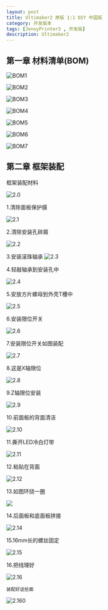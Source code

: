 ```yaml
---
layout: post
title: Ultimaker2 原版 1:1 DIY 中国版
category: 开发版本
tags: [JennyPrinter3 , 开发版]
description: Ultimaker2
---
```



## 第一章 材料清单(BOM)
![BOM1](https://raw.githubusercontent.com/warriorlious/Ultimaker2-DIY/master/BOM/BOM1.jpg)

![BOM2](https://raw.githubusercontent.com/warriorlious/Ultimaker2-DIY/master/BOM/BOM2.jpg)

![BOM3](https://raw.githubusercontent.com/warriorlious/Ultimaker2-DIY/master/BOM/BOM3.jpg)

![BOM4](https://raw.githubusercontent.com/warriorlious/Ultimaker2-DIY/master/BOM/BOM4.jpg)

![BOM5](https://raw.githubusercontent.com/warriorlious/Ultimaker2-DIY/master/BOM/BOM5.jpg)

![BOM6](https://raw.githubusercontent.com/warriorlious/Ultimaker2-DIY/master/BOM/BOM6.jpg)

![BOM7](https://raw.githubusercontent.com/warriorlious/Ultimaker2-DIY/master/BOM/BOM7.jpg)


## 第二章 框架装配



框架装配材料

![2.0](https://raw.githubusercontent.com/warriorlious/Ultimaker2-DIY/master/%E5%AE%89%E8%A3%85/%E6%A1%86%E6%9E%B6%E8%A3%85%E9%85%8D/%E6%A1%86%E6%9E%B6%E8%A3%85%E9%85%8D%E6%9D%90%E6%96%99.jpg)

1.清除面板保护膜

![2.1](https://raw.githubusercontent.com/warriorlious/Ultimaker2-DIY/master/%E5%AE%89%E8%A3%85/%E6%A1%86%E6%9E%B6%E8%A3%85%E9%85%8D/1.%E6%B8%85%E9%99%A4%E9%9D%A2%E6%9D%BF%E4%BF%9D%E6%8A%A4%E8%86%9C.jpg)

2.清除安装孔碎屑

![2.2](https://raw.githubusercontent.com/warriorlious/Ultimaker2-DIY/master/%E5%AE%89%E8%A3%85/%E6%A1%86%E6%9E%B6%E8%A3%85%E9%85%8D/2.%E6%B8%85%E9%99%A4%E5%AE%89%E8%A3%85%E5%AD%94%E7%A2%8E%E5%B1%91.jpg)



3.安装滚珠轴承
![2.3](https://raw.githubusercontent.com/warriorlious/Ultimaker2-DIY/master/%E5%AE%89%E8%A3%85/%E6%A1%86%E6%9E%B6%E8%A3%85%E9%85%8D/3.%E5%AE%89%E8%A3%85%E6%BB%9A%E7%8F%A0%E8%BD%B4%E6%89%BF.jpg)

4.轻敲轴承到安装孔中

![2.4](https://raw.githubusercontent.com/warriorlious/Ultimaker2-DIY/master/%E5%AE%89%E8%A3%85/%E6%A1%86%E6%9E%B6%E8%A3%85%E9%85%8D/4.%E8%BD%BB%E6%95%B2%E8%BD%B4%E6%89%BF%E5%88%B0%E5%AE%89%E8%A3%85%E5%AD%94%E4%B8%AD.jpg)

5.安放方片螺母到外壳T槽中

![2.5](https://raw.githubusercontent.com/warriorlious/Ultimaker2-DIY/master/%E5%AE%89%E8%A3%85/%E6%A1%86%E6%9E%B6%E8%A3%85%E9%85%8D/5.%E5%AE%89%E6%94%BE%E6%96%B9%E7%89%87%E8%9E%BA%E6%AF%8D%E5%88%B0%E5%A4%96%E5%A3%B3T%E6%A7%BD%E4%B8%AD.jpg)

6.安装限位开关

![2.6](https://raw.githubusercontent.com/warriorlious/Ultimaker2-DIY/master/%E5%AE%89%E8%A3%85/%E6%A1%86%E6%9E%B6%E8%A3%85%E9%85%8D/6.%E5%AE%89%E8%A3%85%E9%99%90%E4%BD%8D%E5%BC%80%E5%85%B3.jpg)

7.安装限位开关如图装配

![2.7](https://raw.githubusercontent.com/warriorlious/Ultimaker2-DIY/master/%E5%AE%89%E8%A3%85/%E6%A1%86%E6%9E%B6%E8%A3%85%E9%85%8D/7.%E5%AE%89%E8%A3%85%E9%99%90%E4%BD%8D%E5%BC%80%E5%85%B3%E5%A6%82%E5%9B%BE%E8%A3%85%E9%85%8D.jpg)

8.这是X轴限位

![2.8](https://raw.githubusercontent.com/warriorlious/Ultimaker2-DIY/master/%E5%AE%89%E8%A3%85/%E6%A1%86%E6%9E%B6%E8%A3%85%E9%85%8D/8.%E8%BF%99%E6%98%AFX%E8%BD%B4%E9%99%90%E4%BD%8D.jpg)


9.Z轴限位安装

![2.9](https://raw.githubusercontent.com/warriorlious/Ultimaker2-DIY/master/%E5%AE%89%E8%A3%85/%E6%A1%86%E6%9E%B6%E8%A3%85%E9%85%8D/9.Z%E8%BD%B4%E9%99%90%E4%BD%8D%E5%AE%89%E8%A3%85.jpg)

10.前面板的背面清洁

![2.10](https://raw.githubusercontent.com/warriorlious/Ultimaker2-DIY/master/%E5%AE%89%E8%A3%85/%E6%A1%86%E6%9E%B6%E8%A3%85%E9%85%8D/10.%E5%89%8D%E9%9D%A2%E6%9D%BF%E7%9A%84%E8%83%8C%E9%9D%A2%E6%B8%85%E6%B4%81.jpg)

11.撕开LED冷白灯带

![2.11](https://raw.githubusercontent.com/warriorlious/Ultimaker2-DIY/master/%E5%AE%89%E8%A3%85/%E6%A1%86%E6%9E%B6%E8%A3%85%E9%85%8D/11.%E6%92%95%E5%BC%80LED%E5%86%B7%E7%99%BD%E7%81%AF%E5%B8%A6.jpg)

12.粘贴在背面

![2.12](https://raw.githubusercontent.com/warriorlious/Ultimaker2-DIY/master/%E5%AE%89%E8%A3%85/%E6%A1%86%E6%9E%B6%E8%A3%85%E9%85%8D/12.%E7%B2%98%E8%B4%B4%E5%9C%A8%E8%83%8C%E9%9D%A2.jpg)

13.如图环绕一圈

![](https://raw.githubusercontent.com/warriorlious/Ultimaker2-DIY/master/%E5%AE%89%E8%A3%85/%E6%A1%86%E6%9E%B6%E8%A3%85%E9%85%8D/13.%E5%A6%82%E5%9B%BE%E7%8E%AF%E7%BB%95%E4%B8%80%E5%9C%88.jpg)

14.后面板和底面板拼接

![2.14](https://raw.githubusercontent.com/warriorlious/Ultimaker2-DIY/master/%E5%AE%89%E8%A3%85/%E6%A1%86%E6%9E%B6%E8%A3%85%E9%85%8D/14.%E5%90%8E%E9%9D%A2%E6%9D%BF%E5%92%8C%E5%BA%95%E9%9D%A2%E6%9D%BF%E6%8B%BC%E6%8E%A5.jpg)

15.16mm长的螺丝固定

![2.15](https://raw.githubusercontent.com/warriorlious/Ultimaker2-DIY/master/%E5%AE%89%E8%A3%85/%E6%A1%86%E6%9E%B6%E8%A3%85%E9%85%8D/15.16mm%E9%95%BF%E7%9A%84%E8%9E%BA%E4%B8%9D%E5%9B%BA%E5%AE%9A.jpg)

16.把线理好

![2.16](https://raw.githubusercontent.com/warriorlious/Ultimaker2-DIY/master/%E5%AE%89%E8%A3%85/%E6%A1%86%E6%9E%B6%E8%A3%85%E9%85%8D/16.%E6%8A%8A%E7%BA%BF%E7%90%86%E5%A5%BD.jpg)

    装配好这些面

![2.160](https://raw.githubusercontent.com/warriorlious/Ultimaker2-DIY/master/%E5%AE%89%E8%A3%85/%E6%A1%86%E6%9E%B6%E8%A3%85%E9%85%8D/16.%E8%A3%85%E9%85%8D%E5%A5%BD%E8%BF%99%E4%BA%9B%E9%9D%A2.jpg)